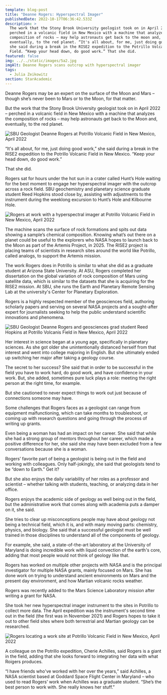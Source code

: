 ```yaml
---
template: blog-post
title: "Deanne Rogers: Hyperspectral Imager"
publishedDate: 2022-10-17T06:36:42.533Z
description: >
  The work that the Stony Brook University geologist took on in April 2022 –
  perched in a volcanic field in New Mexico with a machine that analyzes the
  composition of rocks – may help astronauts get back to the moon and,
  eventually, to the red planet. “It's all about, for me, just doing good work,”
  she said during a break in the RISE2 expedition to the Potrillo Volcanic
  Field. “Keep your head down, do good work.” That she did.
featured: false
img: ../../static/images/5a2.jpg
imgAlt: Deanne Rogers scans outcrop with hyperspectral imager
tags:
  - Julia Zeikowitz
section: StarAcademic
---
```


Deanne Rogers may be an expert on the surface of the Moon and Mars – though she’s never been to Mars or to the Moon, for that matter.

But the work that the Stony Brook University geologist took on in April 2022 – perched in a volcanic field in New Mexico with a machine that analyzes the composition of rocks – may help astronauts get back to the Moon and, eventually, to the red planet.

![SBU Geologist Deanne Rogers at Potrillo Volcanic Field in New Mexico, April 2022](../../static/images/5a1.jpg)

“It's all about, for me, just doing good work,” she said during a break in the RISE2 expedition to the Potrillo Volcanic Field in New Mexico. “Keep your head down, do good work.”

That she did.

Rogers sat for hours under the hot sun in a crater called Hunt’s Hole waiting for the best moment to engage her hyperspectral imager with the outcrop across a rock field. SBU geochemistry and planetary science graduate student Reed Hopkins stood close by, assisting with adjustments to the instrument during the weeklong excursion to Hunt’s Hole and Kilbourne Hole.

![Rogers at work with a hyperspectral imager at Potrillo Volcanic Field in New Mexico, April 2022](../../static/images/5a3.JPG)

The machine scans the surface of rock formations and spits out data showing a sample’s chemical composition. Knowing what’s out there on a planet could be useful to the explorers who NASA hopes to launch back to the Moon as part of the Artemis Project, in 2025. The RISE2 project is placing teams of scientists in research sites around the world like Potrillo, called analogs, to support the Artemis mission. 

The work Rogers does in Potrillo is similar to what she did as a graduate student at Arizona State University. At ASU, Rogers completed her dissertation on the global variation of rock composition of Mars using satellite data, which is similar to the datasets that she is acquiring for the RISE2 mission. At SBU, she runs the Earth and Planetary Remote Sensing Lab at the university's Center for Planetary Exploration.

Rogers is a highly respected member of the geosciences field, authoring scholarly papers and serving on several NASA projects and a sought-after expert for journalists seeking to help the public understand scientific innovations and phenomena.

![SBU Geologist Deanne Rogers and geosciences grad student Reed Hopkins at Potrillo Volcanis Field in New Mexico, April 2022](../../static/images/5a4.JPG)

Her interest in science began at a young age, specifically in planetary sciences. As she got older she unintentionally distanced herself from that interest and went into college majoring in English. But she ultimately ended up switching her major after taking a geology course.

The secret to her success? She said that in order to be successful in the field you have to work hard, do good work, and have confidence in your work. But, she added, sometimes pure luck plays a role: meeting the right person at the right time, for example.

But she cautioned to never expect things to work out just because of connections someone may have. 

Some challenges that Rogers faces as a geologist can range from equipment malfunctioning, which can take months to troubleshoot, or coming up with research questions and going through the process of writing up grants. 

Even being a woman has had an impact on her career. She said that while she had a strong group of mentors throughout her career, which made a positive difference for her, she said she may have been excluded from a few conversations because she is a woman.

Rogers’ favorite part of being a geologist is being out in the field and working with colleagues. Only half-jokingly, she said that geologists tend to be “down to Earth.” Get it?

But she also enjoys the daily variability of her roles as a professor and scientist – whether talking with students, teaching, or analyzing data in her office.

Rogers enjoys the academic side of geology as well being out in the field, but the administrative work that comes along with academia puts a damper on it, she said.

She tries to clear up misconceptions people may have about geology not being a technical field, which it is, and with many moving parts: chemistry, physics, and biology. She said that a successful geologist must be well trained in those disciplines to understand all of the components of geology. 

For example, she said, a state-of-the-art laboratory at the University of Maryland is doing incredible work with liquid convection of the earth's core, adding that most people would not think of geology like that.

Rogers has worked on multiple other projects with NASA and is the principal investigator for multiple NASA grants, mainly focused on Mars. She has done work on trying to understand ancient environments on Mars and the present day environment, and how Martian volcanic rocks weather. 

Rogers was recently added to the Mars Science Laboratory mission after writing a grant for NASA. 

She took her new hyperspectral imager instrument to the sites in Potrillo to collect more data. The April expedition was the instrument's second time out in the field (the first was in November 2021) and Rogers hopes to take it out to other field sites where both terrestrial and Martian geology can be researched.

![Rogers locating a work site at Potrillo Volcanic Field in New Mexico, April 2022](../../static/images/5a5.JPG)

A colleague on the Potrillo expedition, Cherie Achilles, said Rogers is a giant in the field, adding that she looks forward to integrating her data with what Roigers produces.

“I have friends who've worked with her over the years,” said Achilles, a NASA scientist based at Goddard Space Flight Center in Maryland – who used to read Rogers’ work when Achilles was a graduate student. “She’s the best person to work with. She really knows her stuff.”